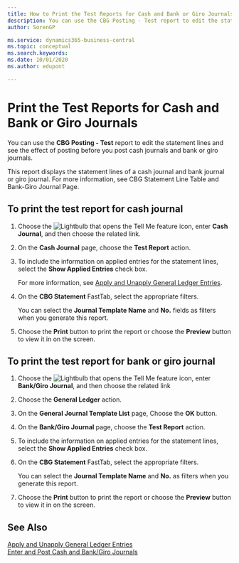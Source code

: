 ```yaml
---
title: How to Print the Test Reports for Cash and Bank or Giro Journals
description: You can use the CBG Posting - Test report to edit the statement lines and see the effect of posting before you post cash journals and bank or giro journals.
author: SorenGP

ms.service: dynamics365-business-central
ms.topic: conceptual
ms.search.keywords:
ms.date: 10/01/2020
ms.author: edupont

---
```

# Print the Test Reports for Cash and Bank or Giro Journals
You can use the **CBG Posting - Test** report to edit the statement lines and see the effect of posting before you post cash journals and bank or giro journals.  

This report displays the statement lines of a cash journal and bank journal or giro journal. For more information, see CBG Statement Line Table and Bank-Giro Journal Page.  

## To print the test report for cash journal  

1.  Choose the ![Lightbulb that opens the Tell Me feature](../../media/ui-search/search_small.png "Tell me what you want to do") icon, enter **Cash Journal**, and then choose the related link.  
2.  On the **Cash Journal** page, choose the **Test Report** action.  
3.  To include the information on applied entries for the statement lines, select the **Show Applied Entries** check box.  

    For more information, see [Apply and Unapply General Ledger Entries](how-to-apply-and-unapply-general-ledger-entries.md).  

4.  On the **CBG Statement** FastTab, select the appropriate filters.  

    You can select the **Journal Template Name** and **No.** fields as filters when you generate this report.  
5.  Choose the **Print** button to print the report or choose the **Preview** button to view it in on the screen.  

## To print the test report for bank or giro journal  

1.  Choose the ![Lightbulb that opens the Tell Me feature](../../media/ui-search/search_small.png "Tell me what you want to do") icon, enter **Bank/Giro Journal**, and then choose the related link  
2.  Choose the **General Ledger** action.  
3.  On the **General Journal Template List** page, Choose the **OK** button.  
4.  On the **Bank/Giro Journal** page, choose the **Test Report** action.  
5.  To include the information on applied entries for the statement lines, select the **Show Applied Entries** check box.  
6.  On the **CBG Statement** FastTab, select the appropriate filters.  

    You can select the **Journal Template Name** and **No.** as filters when you generate this report.  

7.  Choose the **Print** button to print the report or choose the **Preview** button to view it in on the screen.  

## See Also  
 [Apply and Unapply General Ledger Entries](how-to-apply-and-unapply-general-ledger-entries.md)   
 [Enter and Post Cash and Bank/Giro Journals](how-to-enter-and-post-cash-and-bank-or-giro-journals.md)
